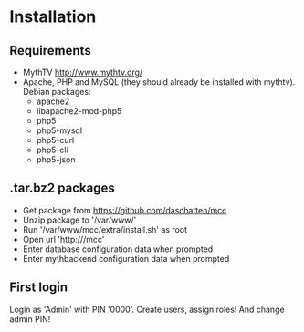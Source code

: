 # Installation

## Requirements

* MythTV http://www.mythtv.org/
* Apache, PHP and MySQL (they should already be installed with mythtv). Debian packages:
  * apache2
  * libapache2-mod-php5
  * php5
  * php5-mysql
  * php5-curl
  * php5-cli
  * php5-json

## .tar.bz2 packages

* Get package from https://github.com/daschatten/mcc
* Unzip package to '/var/www/'
* Run '/var/www/mcc/extra/install.sh' as root
* Open url 'http://<you systems ip>/mcc'
* Enter database configuration data when prompted
* Enter mythbackend configuration data when prompted

## First login

Login as 'Admin' with PIN '0000'. Create users, assign roles! And change admin PIN!
